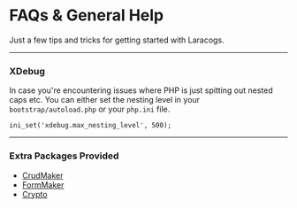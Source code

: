 # FAQs & General Help

Just a few tips and tricks for getting started with Laracogs.

----

### XDebug
In case you're encountering issues where PHP is just spitting out nested caps etc. You can
either set the nesting level in your `bootstrap/autoload.php` or your `php.ini` file.

```
ini_set('xdebug.max_nesting_level', 500);
```

----

### Extra Packages Provided

* [CrudMaker](https://laracogs.com/docs/Services/crud)
* [FormMaker](https://laracogs.com/docs/Services/form_maker)
* [Crypto](https://laracogs.com/docs/Services/Crypto)

<script>
  (function(i,s,o,g,r,a,m){i['GoogleAnalyticsObject']=r;i[r]=i[r]||function(){
  (i[r].q=i[r].q||[]).push(arguments)},i[r].l=1*new Date();a=s.createElement(o),
  m=s.getElementsByTagName(o)[0];a.async=1;a.src=g;m.parentNode.insertBefore(a,m)
  })(window,document,'script','//www.google-analytics.com/analytics.js','ga');

  ga('create', 'UA-39444410-8', 'auto');
  ga('send', 'pageview');

</script>
